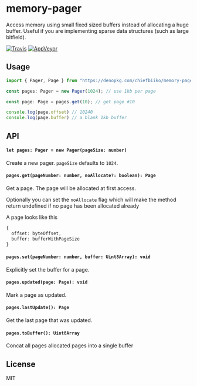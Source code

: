 # memory-pager

Access memory using small fixed sized buffers instead of allocating a huge buffer.
Useful if you are implementing sparse data structures (such as large bitfield).

[![Travis](http://img.shields.io/travis/chiefbiiko/memory-pager.svg?style=flat)](http://travis-ci.org/chiefbiiko/memory-pager) [![AppVeyor](https://ci.appveyor.com/api/projects/status/github/chiefbiiko/memory-pager?branch=master&svg=true)](https://ci.appveyor.com/project/chiefbiiko/memory-pager)

## Usage

``` ts
import { Pager, Page } from "https://denopkg.com/chiefbiiko/memory-pager/mod.ts"

const pages: Pager = new Pager(1024); // use 1kb per page

const page: Page = pages.get(10); // get page #10

console.log(page.offset) // 10240
console.log(page.buffer) // a blank 1kb buffer
```

## API

#### `let pages: Pager = new Pager(pageSize: number)`

Create a new pager. `pageSize` defaults to `1024`.

#### `pages.get(pageNumber: number, noAllocate?: boolean): Page`

Get a page. The page will be allocated at first access.

Optionally you can set the `noAllocate` flag which will make the
method return undefined if no page has been allocated already

A page looks like this

``` ts
{
  offset: byteOffset,
  buffer: bufferWithPageSize
}
```

#### `pages.set(pageNumber: number, buffer: Uint8Array): void`

Explicitly set the buffer for a page.

#### `pages.updated(page: Page): void`

Mark a page as updated.

#### `pages.lastUpdate(): Page`

Get the last page that was updated.

#### `pages.toBuffer(): Uint8Array`

Concat all pages allocated pages into a single buffer

## License

MIT